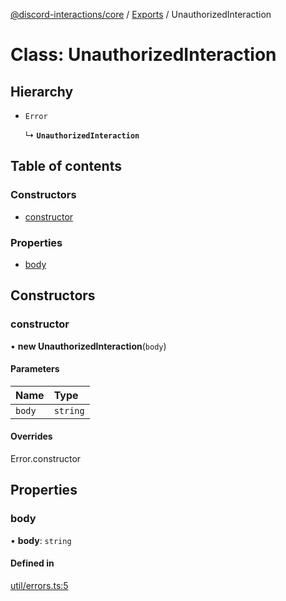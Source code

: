 [@discord-interactions/core](../README.md) / [Exports](../modules.md) / UnauthorizedInteraction

# Class: UnauthorizedInteraction

## Hierarchy

- `Error`

  ↳ **`UnauthorizedInteraction`**

## Table of contents

### Constructors

- [constructor](UnauthorizedInteraction.md#constructor)

### Properties

- [body](UnauthorizedInteraction.md#body)

## Constructors

### constructor

• **new UnauthorizedInteraction**(`body`)

#### Parameters

| Name | Type |
| :------ | :------ |
| `body` | `string` |

#### Overrides

Error.constructor

## Properties

### body

• **body**: `string`

#### Defined in

[util/errors.ts:5](https://github.com/ssMMiles/discord-interactions/blob/7421ca0/packages/core/src/util/errors.ts#L5)
